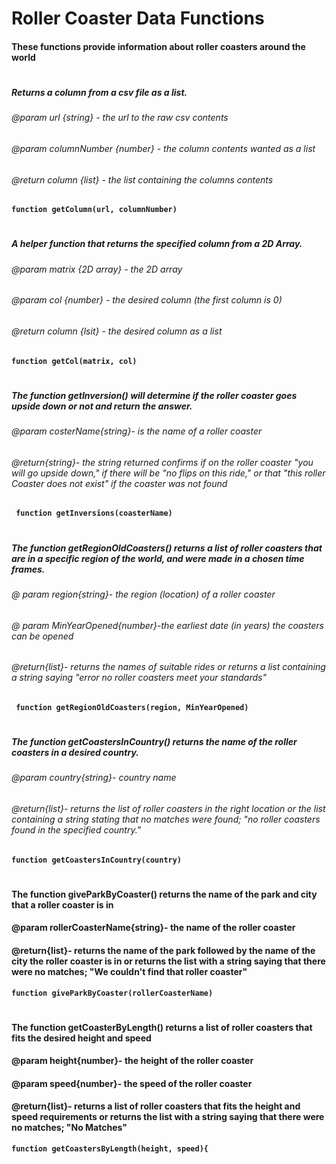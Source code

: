 # Roller Coaster Data Functions
#### These functions provide information about roller coasters around the world

#
##### Returns a column from a csv file as a list.
###### @param url {string} - the url to the raw csv contents
###### @param columnNumber {number} - the column contents wanted as a list 
###### @return column {list} - the list containing the columns contents
**`function getColumn(url, columnNumber)`**
#

##### A helper function that returns the specified column from a 2D Array.
###### @param matrix {2D array} - the 2D array
###### @param col {number} - the desired column (the first column is 0)
###### @return column {lsit} - the desired column as a list
**`function getCol(matrix, col)`**
# 

##### The function getInversion() will determine if the roller coaster goes upside down or not and return the answer.
###### @param costerName{string}- is the name of a roller coaster
######  @return{string}- the string returned confirms if on the roller coaster "you will go upside down," if there will be "no flips on this ride," or that "this roller Coaster does not exist" if the coaster was not found
**` function getInversions(coasterName)`** 
# 

    

##### The function getRegionOldCoasters() returns a list of roller coasters that are in a specific region of the world, and were made in a chosen time frames.
###### @ param region{string}- the region (location) of a roller coaster
###### @ param MinYearOpened{number}-the earliest date (in years) the coasters can be opened
###### @return{list}- returns the names of suitable rides or returns a list containing a string saying "error no roller coasters meet your standards"
**` function getRegionOldCoasters(region, MinYearOpened)`** 
#

##### The function getCoastersInCountry() returns the name of the roller coasters in a desired country.
###### @param country{string}- country name
###### @return{list}- returns the list of roller coasters in the right location or the list containing a string stating that no matches were found; "no roller coasters found in the specified country."
**`function getCoastersInCountry(country)`** 
#


#### The function giveParkByCoaster() returns the name of the park and city that a roller coaster is in
#### @param rollerCoasterName{string}- the name of the roller coaster
#### @return{list}- returns the name of the park followed by the name of the city the roller coaster is in or returns the list with a string saying that there were no matches; "We couldn't find that roller coaster"
**`function giveParkByCoaster(rollerCoasterName)`**
#



#### The function getCoasterByLength() returns a list of roller coasters that fits the desired height and speed
#### @param height{number}- the height of the roller coaster 
#### @param speed{number}- the speed of the roller coaster
#### @return{list}- returns a list of roller coasters that fits the height and speed requirements or returns the list with a string saying that there were no matches; "No Matches"
**`function getCoastersByLength(height, speed){`**





